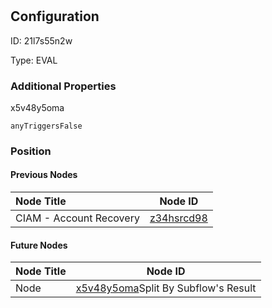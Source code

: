 # 
## Configuration
ID:  21l7s55n2w

Type: EVAL 







### Additional Properties
x5v48y5oma
```string 
anyTriggersFalse
```





### Position

#### Previous Nodes
| Node Title | Node ID |
| :------------- | ------------ |
| CIAM - Account Recovery  | [z34hsrcd98](./z34hsrcd98.md) | 
 
 #### Future Nodes
| Node Title | Node ID |
| :------------- | ------------ |
| Node |[x5v48y5oma](./x5v48y5oma.md)Split By Subflow&#39;s Result |[oiauhhhv4k](./oiauhhhv4k.md) | 